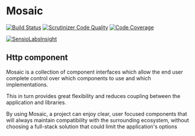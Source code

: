 # Mosaic

[![Build Status](https://travis-ci.org/Mosaic/Http.svg?branch=master)](https://travis-ci.org/Mosaic/Http)
[![Scrutinizer Code Quality](https://scrutinizer-ci.com/g/Mosaic/Http/badges/quality-score.png?b=master)](https://scrutinizer-ci.com/g/Mosaic/Http/?branch=master)
[![Code Coverage](https://scrutinizer-ci.com/g/Mosaic/Http/badges/coverage.png?b=master)](https://scrutinizer-ci.com/g/Mosaic/Http/?branch=master)

[![SensioLabsInsight](https://insight.sensiolabs.com/projects/795a4b14-b814-471d-878e-b08ce9628f0a/big.png)](https://insight.sensiolabs.com/projects/795a4b14-b814-471d-878e-b08ce9628f0a)

## Http component

Mosaic is a collection of component interfaces which allow the end user complete control over which components to use and which implementations.

This in turn provides great flexibility and reduces coupling between the application and libraries.

By using Mosaic, a project can enjoy clear, user focused components that will always maintain compatibility with the surrounding ecosystem, without choosing a full-stack solution that could limit the application's options
